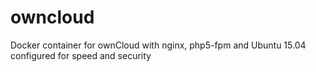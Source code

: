 # owncloud
Docker container for ownCloud with nginx, php5-fpm and Ubuntu 15.04 configured for speed and security
